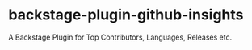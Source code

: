 # backstage-plugin-github-insights
A Backstage Plugin for Top Contributors, Languages, Releases etc.
